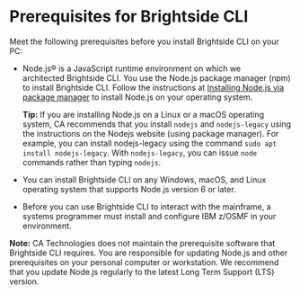 # Prerequisites for Brightside CLI

Meet the following prerequisites before you install Brightside CLI on your PC:

- Node.js® is a JavaScript runtime environment on which we
architected Brightside CLI. You use the Node.js package manager (npm) to install Brightside CLI. Follow the instructions at [Installing Node.js via package manager](https://nodejs.org/en/download/package-manager) to install Node.js on your operating system.  

    **Tip:** If you are installing Node.js on a Linux or a macOS
    operating system, CA recommends that you install `nodejs` and
    `nodejs-legacy` using the instructions on the Nodejs website (using
    package manager). For example, you can install nodejs-legacy using
    the command `sudo apt install nodejs-legacy`. With `nodejs-legacy`,
    you can issue `node` commands rather than typing
    `nodejs`.

- You can install Brightside CLI on any Windows, macOS, and Linux operating system that supports Node.js version 6 or
later.

- Before you can use Brightside CLI to interact with the
mainframe, a systems programmer must install and configure IBM z/OSMF in
your environment.

**Note:** CA Technologies does not maintain the prerequisite software
that Brightside CLI requires. You are responsible for updating Node.js
and other prerequisites on your personal computer or workstation. We
recommend that you update Node.js regularly to the latest Long Term
Support (LTS) version.

